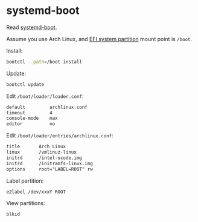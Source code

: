 # systemd-boot

Read [systemd-boot](https://wiki.archlinux.org/index.php/Systemd-boot).

Assume you use Arch Linux, and [EFI system partition](https://wiki.archlinux.org/index.php/EFI_system_partition) mount point is `/boot`.

Install:

```sh
bootctl --path=/boot install
```

Update:

```sh
bootctl update
```

Edit `/boot/loader/loader.conf`:

```txt
default         archlinux.conf
timeout         4
console-mode    max
editor          no
```

Edit `/boot/loader/entries/archlinux.conf`:

```txt
title       Arch Linux
linux       /vmlinuz-linux
initrd      /intel-ucode.img
initrd      /initramfs-linux.img
options     root="LABEL=ROOT" rw
```

Label partition:

```sh
e2label /dev/xxxY ROOT
```

View partitions:

```sh
blkid
```
